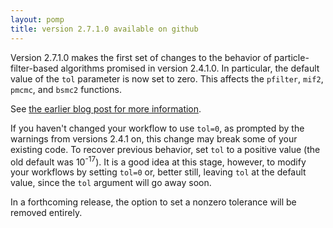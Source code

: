 ```yaml
---
layout: pomp
title: version 2.7.1.0 available on github
---
```


Version 2.7.1.0 makes the first set of changes to the behavior of particle-filter-based algorithms promised in version 2.4.1.0.
In particular, the default value of the `tol` parameter is now set to zero.
This affects the `pfilter`, `mif2`, `pmcmc`, and `bsmc2` functions.

See [the earlier blog post for more information](https://kingaa.github.io/pomp/archive.html#version-2-5-released).

If you haven't changed your workflow to use `tol=0`, as prompted by the warnings from versions 2.4.1 on, this change may break some of your existing code.
To recover previous behavior, set `tol` to a positive value (the old default was 10<sup>-17</sup>).
It is a good idea at this stage, however, to modify your workflows by setting `tol=0` or, better still, leaving `tol` at the default value, since the `tol` argument will go away soon.

In a forthcoming release, the option to set a nonzero tolerance will be removed entirely.
